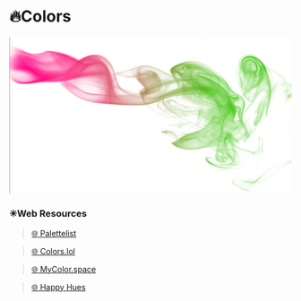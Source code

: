 # 🔥Colors

<img alt="Illustrations" width="700px" src="/assets/images/colors.png"/>

### ✳Web Resources

> [🌐 Palettelist](https://www.palettelist.com)

> [🌐 Colors.lol](https://colors.lol/)

> [🌐 MyColor.space](https://mycolor.space/)

> [🌐 Happy Hues](https://www.happyhues.co/palettes/1)
